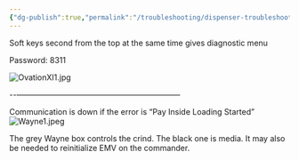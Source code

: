```yaml
---
{"dg-publish":true,"permalink":"/troubleshooting/dispenser-troubleshooting/wayne/wayne-ovation-ix/","tags":["Keep/Color/Purple","Keep/Attachment","Keep/Label/Troubleshooting-Guide"]}
---
```



Soft keys second from the top at the same time gives diagnostic menu

Password:  8311

![OvationXI1.jpg](/img/user/Assets/Images/OvationXI1.jpg)

--—————————————————————

Communication is down if the error is “Pay Inside Loading Started”
![Wayne1.jpeg](/img/user/Assets/Images/Wayne1.jpeg)

The grey Wayne box controls the crind.  The black one is media.  It may also be needed to reinitialize EMV on the commander.  

